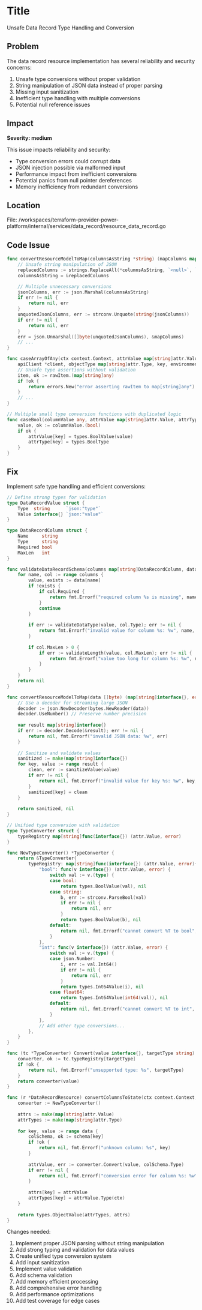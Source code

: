 # Title

Unsafe Data Record Type Handling and Conversion

## Problem

The data record resource implementation has several reliability and security concerns:

1. Unsafe type conversions without proper validation
2. String manipulation of JSON data instead of proper parsing
3. Missing input sanitization
4. Inefficient type handling with multiple conversions
5. Potential null reference issues

## Impact

**Severity: medium**

This issue impacts reliability and security:

- Type conversion errors could corrupt data
- JSON injection possible via malformed input
- Performance impact from inefficient conversions
- Potential panics from null pointer dereferences
- Memory inefficiency from redundant conversions

## Location

File: /workspaces/terraform-provider-power-platform/internal/services/data_record/resource_data_record.go

## Code Issue

```go
func convertResourceModelToMap(columnsAsString *string) (mapColumns map[string]any, err error) {
    // Unsafe string manipulation of JSON
    replacedColumns := strings.ReplaceAll(*columnsAsString, `<null>`, `""`)
    columnsAsString = &replacedColumns

    // Multiple unnecessary conversions
    jsonColumns, err := json.Marshal(columnsAsString)
    if err != nil {
        return nil, err
    }
    unquotedJsonColumns, err := strconv.Unquote(string(jsonColumns))
    if err != nil {
        return nil, err
    }
    err = json.Unmarshal([]byte(unquotedJsonColumns), &mapColumns)
    // ...
}

func caseArrayOfAny(ctx context.Context, attrValue map[string]attr.Value, attrType map[string]attr.Type,
    apiClient *client, objectType map[string]attr.Type, key, environmentId, tableLogicalName, recordid string) error {
    // Unsafe type assertions without validation
    item, ok := rawItem.(map[string]any)
    if !ok {
        return errors.New("error asserting rawItem to map[string]any")
    }
    // ...
}

// Multiple small type conversion functions with duplicated logic
func caseBool(columnValue any, attrValue map[string]attr.Value, attrType map[string]attr.Type, key string) {
    value, ok := columnValue.(bool)
    if ok {
        attrValue[key] = types.BoolValue(value)
        attrType[key] = types.BoolType
    }
}
```

## Fix

Implement safe type handling and efficient conversions:

```go
// Define strong types for validation
type DataRecordValue struct {
    Type  string      `json:"type"`
    Value interface{} `json:"value"`
}

type DataRecordColumn struct {
    Name     string
    Type     string
    Required bool
    MaxLen   int
}

func validateDataRecordSchema(columns map[string]DataRecordColumn, data map[string]interface{}) error {
    for name, col := range columns {
        value, exists := data[name]
        if !exists {
            if col.Required {
                return fmt.Errorf("required column %s is missing", name)
            }
            continue
        }
        
        if err := validateDataType(value, col.Type); err != nil {
            return fmt.Errorf("invalid value for column %s: %w", name, err)
        }
        
        if col.MaxLen > 0 {
            if err := validateLength(value, col.MaxLen); err != nil {
                return fmt.Errorf("value too long for column %s: %w", name, err)
            }
        }
    }
    return nil
}

func convertResourceModelToMap(data []byte) (map[string]interface{}, error) {
    // Use a decoder for streaming large JSON
    decoder := json.NewDecoder(bytes.NewReader(data))
    decoder.UseNumber() // Preserve number precision
    
    var result map[string]interface{}
    if err := decoder.Decode(&result); err != nil {
        return nil, fmt.Errorf("invalid JSON data: %w", err)
    }
    
    // Sanitize and validate values
    sanitized := make(map[string]interface{})
    for key, value := range result {
        clean, err := sanitizeValue(value)
        if err != nil {
            return nil, fmt.Errorf("invalid value for key %s: %w", key, err)
        }
        sanitized[key] = clean
    }
    
    return sanitized, nil
}

// Unified type conversion with validation
type TypeConverter struct {
    typeRegistry map[string]func(interface{}) (attr.Value, error)
}

func NewTypeConverter() *TypeConverter {
    return &TypeConverter{
        typeRegistry: map[string]func(interface{}) (attr.Value, error){
            "bool": func(v interface{}) (attr.Value, error) {
                switch val := v.(type) {
                case bool:
                    return types.BoolValue(val), nil
                case string:
                    b, err := strconv.ParseBool(val)
                    if err != nil {
                        return nil, err
                    }
                    return types.BoolValue(b), nil
                default:
                    return nil, fmt.Errorf("cannot convert %T to bool", v)
                }
            },
            "int": func(v interface{}) (attr.Value, error) {
                switch val := v.(type) {
                case json.Number:
                    i, err := val.Int64()
                    if err != nil {
                        return nil, err
                    }
                    return types.Int64Value(i), nil
                case float64:
                    return types.Int64Value(int64(val)), nil
                default:
                    return nil, fmt.Errorf("cannot convert %T to int", v)
                }
            },
            // Add other type conversions...
        },
    }
}

func (tc *TypeConverter) Convert(value interface{}, targetType string) (attr.Value, error) {
    converter, ok := tc.typeRegistry[targetType]
    if !ok {
        return nil, fmt.Errorf("unsupported type: %s", targetType)
    }
    return converter(value)
}

func (r *DataRecordResource) convertColumnsToState(ctx context.Context, data map[string]interface{}, schema map[string]DataRecordColumn) (*types.Object, error) {
    converter := NewTypeConverter()
    
    attrs := make(map[string]attr.Value)
    attrTypes := make(map[string]attr.Type)
    
    for key, value := range data {
        colSchema, ok := schema[key]
        if !ok {
            return nil, fmt.Errorf("unknown column: %s", key)
        }
        
        attrValue, err := converter.Convert(value, colSchema.Type)
        if err != nil {
            return nil, fmt.Errorf("conversion error for column %s: %w", key, err)
        }
        
        attrs[key] = attrValue
        attrTypes[key] = attrValue.Type(ctx)
    }
    
    return types.ObjectValue(attrTypes, attrs)
}
```

Changes needed:

1. Implement proper JSON parsing without string manipulation
2. Add strong typing and validation for data values
3. Create unified type conversion system
4. Add input sanitization
5. Implement value validation
6. Add schema validation
7. Add memory efficient processing
8. Add comprehensive error handling
9. Add performance optimizations
10. Add test coverage for edge cases
